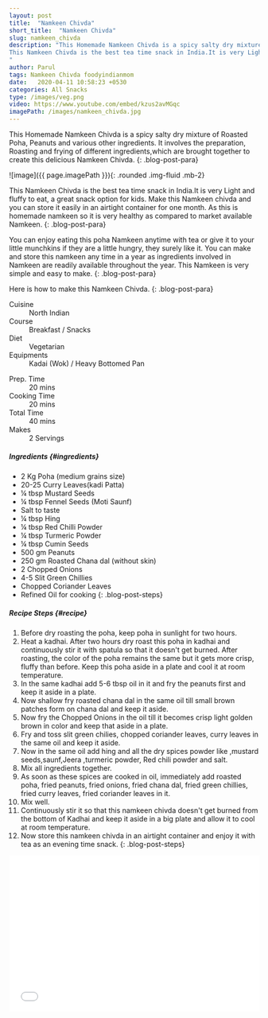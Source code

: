 ```yaml
---
layout: post
title:  "Namkeen Chivda"
short_title:  "Namkeen Chivda"
slug: namkeen_chivda
description: "This Homemade Namkeen Chivda is a spicy salty dry mixture of Roasted Poha ,Peanuts and various other ingredients. It involves the preparation, Roasting and frying of different ingredients,which are brought together to create this delicious Namkeen Chivda.  
This Namkeen Chivda is the best tea time snack in India.It is very Light and fluffy to eat, a great snack option for kids. Make this Namkeen chivda and you can store it easily in an airtight container for one month.
"
author: Parul
tags: Namkeen Chivda foodyindianmom
date:   2020-04-11 10:58:23 +0530
categories: All Snacks
type: /images/veg.png
video: https://www.youtube.com/embed/kzus2avMGqc
imagePath: /images/namkeen_chivda.jpg
---
```


This Homemade Namkeen Chivda is a spicy salty dry mixture of Roasted Poha, Peanuts and various other ingredients. It involves the preparation, Roasting and frying of different ingredients,which are brought together to create this delicious Namkeen Chivda.
{: .blog-post-para}

![image]({{ page.imagePath }}){: .rounded .img-fluid .mb-2}

This Namkeen Chivda is the best tea time snack in India.It is very Light and fluffy to eat, a great snack option for kids. Make this Namkeen chivda and you can store it easily in an airtight container for one month. As this is homemade namkeen so it is very healthy as compared to market available Namkeen.
{: .blog-post-para}

You can enjoy eating this poha Namkeen anytime with tea or give it to your little munchkins if they are a little hungry, they surely like it. You can  make and store this namkeen any time in a year as ingredients involved in Namkeen are readily available throughout the year. This Namkeen is very simple and easy to make.
{: .blog-post-para}

Here is how to make this Namkeen Chivda.
{: .blog-post-para}

<div class="row">
    <div class="col-md-6">
        <dl class="row">
            <dt class="col-sm-4">Cuisine</dt><dd class="col-sm-7">North Indian</dd>
            <dt class="col-sm-4">Course</dt><dd class="col-sm-7">Breakfast / Snacks</dd>
            <dt class="col-sm-4">Diet</dt><dd class="col-sm-7">Vegetarian</dd>
            <dt class="col-sm-4">Equipments</dt><dd class="col-sm-7">Kadai (Wok) / Heavy Bottomed Pan</dd>
        </dl>
    </div>
    <div class="col-md-6">
        <dl class="row">
            <dt class="col-sm-5">Prep. Time</dt><dd class="col-sm-7">20 mins</dd>
            <dt class="col-sm-5">Cooking Time</dt><dd class="col-sm-7">20 mins</dd>
            <dt class="col-sm-5">Total Time</dt><dd class="col-sm-7">40 mins</dd>
            <dt class="col-sm-5">Makes</dt><dd class="col-sm-7">2 Servings</dd>
        </dl>
    </div>
</div>

##### **Ingredients** {#ingredients}
- 2 Kg Poha (medium grains size)
- 20-25 Curry Leaves(kadi Patta)
- ¼ tbsp Mustard Seeds
- ¼ tbsp Fennel Seeds (Moti Saunf)
- Salt to taste
- ¼ tbsp Hing
- ¼ tbsp Red Chilli Powder
- ¼ tbsp Turmeric Powder
- ¼ tbsp Cumin Seeds
- 500 gm Peanuts
- 250 gm Roasted Chana dal (without skin)
- 2 Chopped Onions
- 4-5 Slit Green Chillies
- Chopped Coriander Leaves
- Refined Oil for cooking
{: .blog-post-steps}

##### **Recipe Steps** {#recipe}
1. Before dry roasting the poha, keep poha in sunlight for two hours.
1. Heat a kadhai. After two hours dry  roast this poha  in kadhai and continuously stir it with spatula so that it doesn't get burned. After roasting, the color of the poha remains the same but it gets more crisp, fluffy  than before. Keep this poha aside in a plate and cool it at room temperature.
1. In the same kadhai add 5-6 tbsp  oil in it and fry the peanuts first and keep it aside in a plate.
1. Now shallow fry roasted chana dal in the same oil till small brown patches form on chana dal and keep it aside.
1. Now fry the Chopped Onions in the oil till it becomes crisp light golden brown in color and keep that aside in a plate.
1. Fry and toss slit green chilies, chopped coriander leaves, curry leaves in the same oil and keep it aside.
1. Now in the same oil add hing and all the dry  spices powder  like ,mustard seeds,saunf,Jeera ,turmeric powder, Red chili powder and salt.
1. Mix all ingredients together.
1. As soon as these spices are cooked in oil, immediately add roasted poha, fried peanuts, fried onions, fried chana dal, fried green chillies, fried curry leaves, fried coriander leaves in it.
1. Mix well.
1. Continuously stir it so that this namkeen chivda doesn't get burned from the bottom  of Kadhai and keep it aside in a big plate and allow it to cool at room temperature.
1. Now store this namkeen chivda in an airtight container and enjoy it with tea as an evening time snack.
{: .blog-post-steps}

<div class="row" id="video">
    <div class="col-md-12">
        <div class="embed-responsive embed-responsive-16by9">
            <iframe width="100%" height="315" src="{{page.video}}" frameborder="0" allow="accelerometer; autoplay; encrypted-media; gyroscope; picture-in-picture" allowfullscreen></iframe>
        </div>
    </div>
</div>
<br>
